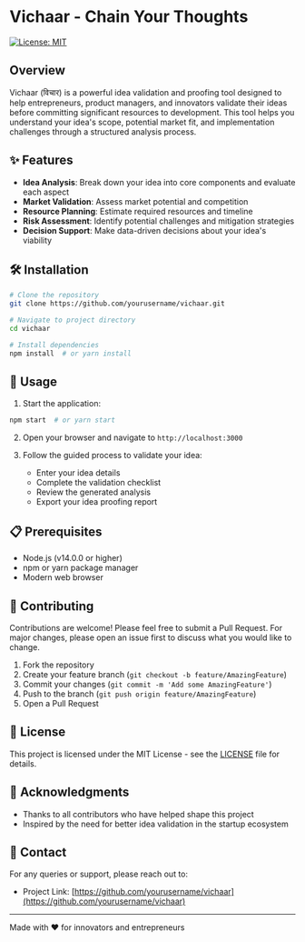 # Vichaar - Chain Your Thoughts

[![License: MIT](https://img.shields.io/badge/License-MIT-yellow.svg)](https://opensource.org/licenses/MIT)

## Overview

Vichaar (विचार) is a powerful idea validation and proofing tool designed to help entrepreneurs, product managers, and innovators validate their ideas before committing significant resources to development. This tool helps you understand your idea's scope, potential market fit, and implementation challenges through a structured analysis process.

## ✨ Features

- **Idea Analysis**: Break down your idea into core components and evaluate each aspect
- **Market Validation**: Assess market potential and competition
- **Resource Planning**: Estimate required resources and timeline
- **Risk Assessment**: Identify potential challenges and mitigation strategies
- **Decision Support**: Make data-driven decisions about your idea's viability

## 🛠️ Installation

```bash
# Clone the repository
git clone https://github.com/yourusername/vichaar.git

# Navigate to project directory
cd vichaar

# Install dependencies
npm install  # or yarn install
```

## 🚀 Usage

1. Start the application:

```bash
npm start  # or yarn start
```

2. Open your browser and navigate to `http://localhost:3000`

3. Follow the guided process to validate your idea:
   - Enter your idea details
   - Complete the validation checklist
   - Review the generated analysis
   - Export your idea proofing report

## 📋 Prerequisites

- Node.js (v14.0.0 or higher)
- npm or yarn package manager
- Modern web browser

## 🤝 Contributing

Contributions are welcome! Please feel free to submit a Pull Request. For major changes, please open an issue first to discuss what you would like to change.

1. Fork the repository
2. Create your feature branch (`git checkout -b feature/AmazingFeature`)
3. Commit your changes (`git commit -m 'Add some AmazingFeature'`)
4. Push to the branch (`git push origin feature/AmazingFeature`)
5. Open a Pull Request

## 📝 License

This project is licensed under the MIT License - see the [LICENSE](LICENSE) file for details.

## 🙏 Acknowledgments

- Thanks to all contributors who have helped shape this project
- Inspired by the need for better idea validation in the startup ecosystem

## 📧 Contact

For any queries or support, please reach out to:

- Project Link: [https://github.com/yourusername/vichaar](https://github.com/yourusername/vichaar)

---

Made with ❤️ for innovators and entrepreneurs
